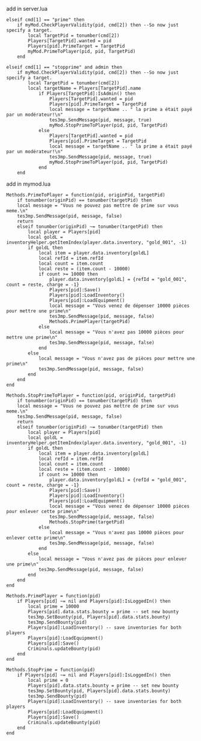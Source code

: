 add in server.lua		

	elseif cmd[1] == "prime" then
		if myMod.CheckPlayerValidity(pid, cmd[2]) then --So now just specify a target.
			local TargetPid = tonumber(cmd[2])
			Players[TargetPid].wanted = pid
			Players[pid].PrimeTarget = TargetPid
			myMod.PrimeToPlayer(pid, pid, TargetPid)
		end
		
	elseif cmd[1] == "stopprime" and admin then
		if myMod.CheckPlayerValidity(pid, cmd[2]) then --So now just specify a target.
			local TargetPid = tonumber(cmd[2])
			local targetName = Players[TargetPid].name				
				if Players[TargetPid]:IsAdmin() then
					Players[TargetPid].wanted = pid
					Players[pid].PrimeTarget = TargetPid
					local message = targetName .. " la prime a était payé par un modérateur!\n"
					tes3mp.SendMessage(pid, message, true)
					myMod.StopPrimeToPlayer(pid, pid, TargetPid)					
				else
					Players[TargetPid].wanted = pid
					Players[pid].PrimeTarget = TargetPid
					local message = targetName .. " la prime a était payé par un modérateur!\n"
					tes3mp.SendMessage(pid, message, true)	
					myMod.StopPrimeToPlayer(pid, pid, TargetPid)					
				end					               
		end 
            
            
add in mymod.lua

	Methods.PrimeToPlayer = function(pid, originPid, targetPid)
	    if tonumber(originPid) == tonumber(targetPid) then
		local message = "Vous ne pouvez pas mettre de prime sur vous meme.\n"
		tes3mp.SendMessage(pid, message, false)
		return
	    elseif tonumber(originPid) ~= tonumber(targetPid) then
			local player = Players[pid]
			local goldL = inventoryHelper.getItemIndex(player.data.inventory, "gold_001", -1)
			if goldL then
				local item = player.data.inventory[goldL]
				local refId = item.refId
				local count = item.count
				local reste = (item.count - 10000)
				if count >= 10000 then
					player.data.inventory[goldL] = {refId = "gold_001", count = reste, charge = -1}	
					Players[pid]:Save()
					Players[pid]:LoadInventory()
					Players[pid]:LoadEquipment()
					local message = "Vous venez de dépenser 10000 pièces pour mettre une prime\n"
					tes3mp.SendMessage(pid, message, false)				
					Methods.PrimePlayer(targetPid)
				else
					local message = "Vous n'avez pas 10000 pièces pour mettre une prime\n"
					tes3mp.SendMessage(pid, message, false)	
				end
			else
				local message = "Vous n'avez pas de pièces pour mettre une prime\n"
				tes3mp.SendMessage(pid, message, false)			
			end
	    end
	end 

	Methods.StopPrimeToPlayer = function(pid, originPid, targetPid)
	    if tonumber(originPid) == tonumber(targetPid) then
		local message = "Vous ne pouvez pas mettre de prime sur vous meme.\n"
		tes3mp.SendMessage(pid, message, false)
		return
	    elseif tonumber(originPid) ~= tonumber(targetPid) then
			local player = Players[pid]
			local goldL = inventoryHelper.getItemIndex(player.data.inventory, "gold_001", -1)
			if goldL then
				local item = player.data.inventory[goldL]
				local refId = item.refId
				local count = item.count
				local reste = (item.count - 10000)
				if count >= 10000 then
					player.data.inventory[goldL] = {refId = "gold_001", count = reste, charge = -1}	
					Players[pid]:Save()
					Players[pid]:LoadInventory()
					Players[pid]:LoadEquipment()
					local message = "Vous venez de dépenser 10000 pièces pour enlever cette prime\n"
					tes3mp.SendMessage(pid, message, false)				
					Methods.StopPrime(targetPid)
				else
					local message = "Vous n'avez pas 10000 pièces pour enlever cette prime\n"
					tes3mp.SendMessage(pid, message, false)	
				end
			else
				local message = "Vous n'avez pas de pièces pour enlever une prime\n"
				tes3mp.SendMessage(pid, message, false)			
			end
	    end
	end 

	Methods.PrimePlayer = function(pid)
		if Players[pid] ~= nil and Players[pid]:IsLoggedIn() then
			local prime = 10000
			Players[pid].data.stats.bounty = prime -- set new bounty
			tes3mp.SetBounty(pid, Players[pid].data.stats.bounty)
			tes3mp.SendBounty(pid)
			Players[pid]:LoadInventory() -- save inventories for both players
			Players[pid]:LoadEquipment()
			Players[pid]:Save()
			Criminals.updateBounty(pid)
		end
	end 
	
	Methods.StopPrime = function(pid)
		if Players[pid] ~= nil and Players[pid]:IsLoggedIn() then
			local prime = 0
			Players[pid].data.stats.bounty = prime -- set new bounty
			tes3mp.SetBounty(pid, Players[pid].data.stats.bounty)
			tes3mp.SendBounty(pid)
			Players[pid]:LoadInventory() -- save inventories for both players
			Players[pid]:LoadEquipment()
			Players[pid]:Save()
			Criminals.updateBounty(pid)
		end
	end 	
        
